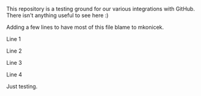 This repository is a testing ground for our various integrations with GitHub. There isn't anything useful to see here :)

Adding a few lines
to have most of this file blame to mkonicek.

Line 1

Line 2

Line 3

Line 4

Just testing.
